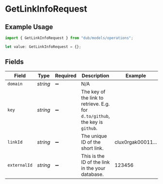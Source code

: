 # GetLinkInfoRequest

## Example Usage

```typescript
import { GetLinkInfoRequest } from "dub/models/operations";

let value: GetLinkInfoRequest = {};
```

## Fields

| Field                                                                         | Type                                                                          | Required                                                                      | Description                                                                   | Example                                                                       |
| ----------------------------------------------------------------------------- | ----------------------------------------------------------------------------- | ----------------------------------------------------------------------------- | ----------------------------------------------------------------------------- | ----------------------------------------------------------------------------- |
| `domain`                                                                      | *string*                                                                      | :heavy_minus_sign:                                                            | N/A                                                                           |                                                                               |
| `key`                                                                         | *string*                                                                      | :heavy_minus_sign:                                                            | The key of the link to retrieve. E.g. for `d.to/github`, the key is `github`. |                                                                               |
| `linkId`                                                                      | *string*                                                                      | :heavy_minus_sign:                                                            | The unique ID of the short link.                                              | clux0rgak00011...                                                             |
| `externalId`                                                                  | *string*                                                                      | :heavy_minus_sign:                                                            | This is the ID of the link in the your database.                              | 123456                                                                        |